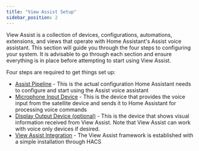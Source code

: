 ```yaml
---
title: "View Assist Setup"
sidebar_position: 2
---
```

View Assist is a collection of devices, configurations, automations, extensions, and views that operate with Home Assistant's Assist voice assistant.  This section will guide you through the four steps to configuring your system.  It is advisable to go through each section and ensure everything is in place before attempting to start using View Assist.

Four steps are required to get things set up:

* [Assist Pipeline](./assist-pipeline.md) - This is the actual configuration Home Assistant needs to configure and start using the Assist voice assistant
* [Microphone Input Device](./microphone-devices) - This is the device that provides the voice input from the satellite device and sends it to Home Assistant for processing voice commands
* [Display Output Device (optional)](./display-devices.md) - This is the device that shows visual information received from View Assist.  Note that View Assist can work with voice only devices if desired.
* [View Assist Integration](./view-assist-integration.md) - The View Assist framework is established with a simple installation through HACS

